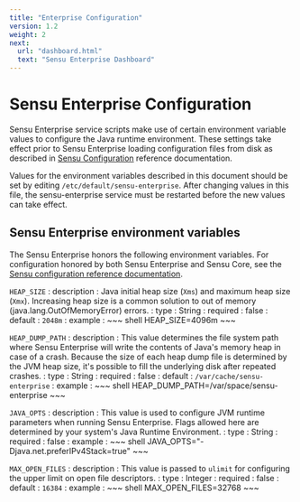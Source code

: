 ```yaml
---
title: "Enterprise Configuration"
version: 1.2
weight: 2
next:
  url: "dashboard.html"
  text: "Sensu Enterprise Dashboard"
---
```


# Sensu Enterprise Configuration

Sensu Enterprise service scripts make use of certain environment variable values
to configure the Java runtime environment. These settings take effect prior to
Sensu Enterprise loading configuration files from disk as described in [Sensu
Configuration][1] reference documentation.

Values for the environment variables described in this document should be set by
editing `/etc/default/sensu-enterprise`. After changing values in this file, the
sensu-enterprise service must be restarted before the new values can take effect.

## Sensu Enterprise environment variables

The Sensu Enterprise honors the following environment variables. For
configuration honored by both Sensu Enterprise and Sensu Core, see the
[Sensu configuration reference documentation][1].

`HEAP_SIZE`
: description
  : Java initial heap size (`Xms`) and maximum heap size (`Xmx`).
    Increasing heap size is a common solution to out of memory
    (java.lang.OutOfMemoryError) errors.
: type
  : String
: required
  : false
: default
  : `2048m`
: example
  : ~~~ shell
    HEAP_SIZE=4096m
    ~~~

`HEAP_DUMP_PATH`
: description
  : This value determines the file system path where Sensu Enterprise will write
    the contents of Java's memory heap in case of a crash. Because the size of each
    heap dump file is determined by the JVM heap size, it's possible to fill the
    underlying disk after repeated crashes.
: type
  : String
: required
  : false
: default
  : `/var/cache/sensu-enterprise`
: example
  : ~~~ shell
    HEAP_DUMP_PATH=/var/space/sensu-enterprise
    ~~~

`JAVA_OPTS`
: description
  : This value is used to configure JVM runtime parameters when running Sensu
    Enterprise. Flags allowed here are determined by your system's Java Runtime
    Environment.
: type
  : String
: required
  : false
: example
  : ~~~ shell
    JAVA_OPTS="-Djava.net.preferIPv4Stack=true"
    ~~~

`MAX_OPEN_FILES`
: description
  : This value is passed to `ulimit` for configuring the upper limit on open file descriptors.
: type
  : Integer
: required
  : false
: default
  : `16384`
: example
  : ~~~ shell
    MAX_OPEN_FILES=32768
    ~~~

[1]: ../reference/configuration.html
